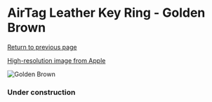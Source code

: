 # AirTag Leather Key Ring - Golden Brown

[Return to previous page](/airtag)

[High-resolution image from Apple](https://store.storeimages.cdn-apple.com/8756/as-images.apple.com/is/MMFA3?wid=4500&hei=4500&fmt=png)

<div style="width: 384px"><img src="/everyphone/MMFA3.png" alt="Golden Brown"></div>

### Under construction
